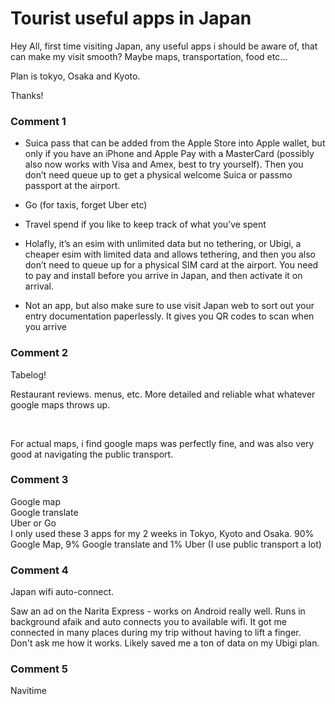 # Tourist useful apps in Japan

Hey All, first time visiting Japan, any useful apps i should be aware of, that can make my visit smooth? Maybe maps, transportation, food etc…

Plan is tokyo, Osaka and Kyoto.

Thanks!

### Comment 1

- Suica pass that can be added from the Apple Store into Apple wallet, but only if you have an iPhone and Apple Pay with a MasterCard (possibly also now works with Visa and Amex, best to try yourself). Then you don’t need queue up to get a physical welcome Suica or passmo passport at the airport. 
- Go (for taxis, forget Uber etc)
- Travel spend if you like to keep track of what you’ve spent
- Holafly, it’s an esim with unlimited data but no tethering, or Ubigi, a cheaper esim with limited data and allows tethering, and then you also don’t need to queue up for a physical SIM card at the airport. You need to pay and install before you arrive in Japan, and then activate it on arrival.

- Not an app, but also make sure to use visit Japan web to sort out your entry documentation paperlessly. It gives you QR codes to scan when you arrive

### Comment 2

Tabelog!

Restaurant reviews. menus, etc. More detailed and reliable what whatever google maps throws up.

&#x200B;

For actual maps, i find google maps was perfectly fine, and was also very good at navigating the public transport.

### Comment 3

Google map  
Google translate  
Uber or Go  
I only used these 3 apps for my 2 weeks in Tokyo, Kyoto and Osaka. 90% Google Map, 9% Google translate and 1% Uber (I use public transport a lot)

### Comment 4

Japan wifi auto-connect. 

Saw an ad on the Narita Express - works on Android really well. Runs in background afaik and auto connects you to available wifi. It got me connected in many places during my trip without having to lift a finger. Don't ask me how it works. Likely saved me a ton of data on my Ubigi plan.

### Comment 5

Navitime

